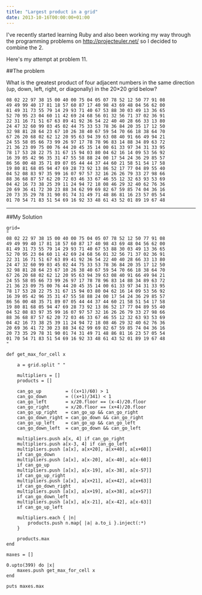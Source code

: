 ```yaml
---
title: "Largest product in a grid"
date: 2013-10-16T00:00:00+01:00
---
```

I've recently started learning Ruby and also been working my way through the programming problems on http://projecteuler.net/ so I decided to combine the 2.

Here's my attempt at problem 11.

##The problem

What is the greatest product of four adjacent numbers in the same direction (up, down, left, right, or diagonally) in the 20×20 grid below?

<pre><code class="language-ruby">08 02 22 97 38 15 00 40 00 75 04 05 07 78 52 12 50 77 91 08
49 49 99 40 17 81 18 57 60 87 17 40 98 43 69 48 04 56 62 00
81 49 31 73 55 79 14 29 93 71 40 67 53 88 30 03 49 13 36 65
52 70 95 23 04 60 11 42 69 24 68 56 01 32 56 71 37 02 36 91
22 31 16 71 51 67 63 89 41 92 36 54 22 40 40 28 66 33 13 80
24 47 32 60 99 03 45 02 44 75 33 53 78 36 84 20 35 17 12 50
32 98 81 28 64 23 67 10 26 38 40 67 59 54 70 66 18 38 64 70
67 26 20 68 02 62 12 20 95 63 94 39 63 08 40 91 66 49 94 21
24 55 58 05 66 73 99 26 97 17 78 78 96 83 14 88 34 89 63 72
21 36 23 09 75 00 76 44 20 45 35 14 00 61 33 97 34 31 33 95
78 17 53 28 22 75 31 67 15 94 03 80 04 62 16 14 09 53 56 92
16 39 05 42 96 35 31 47 55 58 88 24 00 17 54 24 36 29 85 57
86 56 00 48 35 71 89 07 05 44 44 37 44 60 21 58 51 54 17 58
19 80 81 68 05 94 47 69 28 73 92 13 86 52 17 77 04 89 55 40
04 52 08 83 97 35 99 16 07 97 57 32 16 26 26 79 33 27 98 66
88 36 68 87 57 62 20 72 03 46 33 67 46 55 12 32 63 93 53 69
04 42 16 73 38 25 39 11 24 94 72 18 08 46 29 32 40 62 76 36
20 69 36 41 72 30 23 88 34 62 99 69 82 67 59 85 74 04 36 16
20 73 35 29 78 31 90 01 74 31 49 71 48 86 81 16 23 57 05 54
01 70 54 71 83 51 54 69 16 92 33 48 61 43 52 01 89 19 67 48
</code></pre>

<hr>

##My Solution

<pre><code class="language-ruby">grid=
"
08 02 22 97 38 15 00 40 00 75 04 05 07 78 52 12 50 77 91 08
49 49 99 40 17 81 18 57 60 87 17 40 98 43 69 48 04 56 62 00
81 49 31 73 55 79 14 29 93 71 40 67 53 88 30 03 49 13 36 65
52 70 95 23 04 60 11 42 69 24 68 56 01 32 56 71 37 02 36 91
22 31 16 71 51 67 63 89 41 92 36 54 22 40 40 28 66 33 13 80
24 47 32 60 99 03 45 02 44 75 33 53 78 36 84 20 35 17 12 50
32 98 81 28 64 23 67 10 26 38 40 67 59 54 70 66 18 38 64 70
67 26 20 68 02 62 12 20 95 63 94 39 63 08 40 91 66 49 94 21
24 55 58 05 66 73 99 26 97 17 78 78 96 83 14 88 34 89 63 72
21 36 23 09 75 00 76 44 20 45 35 14 00 61 33 97 34 31 33 95
78 17 53 28 22 75 31 67 15 94 03 80 04 62 16 14 09 53 56 92
16 39 05 42 96 35 31 47 55 58 88 24 00 17 54 24 36 29 85 57
86 56 00 48 35 71 89 07 05 44 44 37 44 60 21 58 51 54 17 58
19 80 81 68 05 94 47 69 28 73 92 13 86 52 17 77 04 89 55 40
04 52 08 83 97 35 99 16 07 97 57 32 16 26 26 79 33 27 98 66
88 36 68 87 57 62 20 72 03 46 33 67 46 55 12 32 63 93 53 69
04 42 16 73 38 25 39 11 24 94 72 18 08 46 29 32 40 62 76 36
20 69 36 41 72 30 23 88 34 62 99 69 82 67 59 85 74 04 36 16
20 73 35 29 78 31 90 01 74 31 49 71 48 86 81 16 23 57 05 54
01 70 54 71 83 51 54 69 16 92 33 48 61 43 52 01 89 19 67 48
"

def get_max_for_cell x

	a = grid.split " "

	multipliers = []
	products = []

	can_go_up 	      = ((x+1)/60) > 1
	can_go_down       = ((x+1)/341) < 1
	can_go_left       = x/20.floor == (x-4)/20.floor
	can_go_right      = x/20.floor == (x+4)/20.floor
    can_go_up_right   = can_go_up && can_go_right
	can_go_down_right = can_go_down && can_go_right
	can_go_up_left    = can_go_up && can_go_left
	can_go_down_left  = can_go_down && can_go_left

	multipliers.push a[x, 4] if can_go_right
	multipliers.push a[x-3, 4] if can_go_left
	multipliers.push [a[x], a[x+20], a[x+40], a[x+60]]
    if can_go_down
	multipliers.push [a[x], a[x-20], a[x-40], a[x-60]]
    if can_go_up
	multipliers.push [a[x], a[x-19], a[x-38], a[x-57]]
    if can_go_up_right
	multipliers.push [a[x], a[x+21], a[x+42], a[x+63]]
    if can_go_down_right
	multipliers.push [a[x], a[x+19], a[x+38], a[x+57]]
    if can_go_down_left
	multipliers.push [a[x], a[x-21], a[x-42], a[x-63]]
    if can_go_up_left

	multipliers.each { |n|
        products.push n.map{ |a| a.to_i }.inject(:*)
    }

	products.max
end

maxes = []

0.upto(399) do |x|
	maxes.push get_max_for_cell x
end

puts maxes.max
</code></pre>
